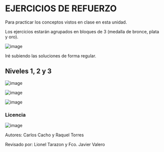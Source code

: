 # EJERCICIOS DE REFUERZO

Para practicar los conceptos vistos en clase en esta unidad.
  
Los ejercicios estarán agrupados en bloques de 3 (medalla de bronce, plata y oro).

![image](https://github.com/profeMelola/Programacion-01-2023-24/assets/91023374/35754e92-e501-4a87-87fe-4768c73cdfe9)

Iré subiendo las soluciones de forma regular.

## Niveles 1, 2 y 3

![image](https://user-images.githubusercontent.com/91023374/133936888-ef27e788-bba0-468a-8f4c-1dca5ddeffbb.png)

![image](https://user-images.githubusercontent.com/91023374/133936905-012843cf-2bc3-4958-93ef-c9dc23ca7a9c.png)

![image](https://user-images.githubusercontent.com/91023374/133936913-4c7804f8-c9e1-45f3-9002-94285a5945b2.png)


### Licencia

![image](https://user-images.githubusercontent.com/91023374/133936917-5b4ccde3-80d2-4723-8538-838f26ae4c1d.png)

Autores: Carlos Cacho y Raquel Torres

Revisado por: Lionel Tarazon y Fco. Javier Valero
